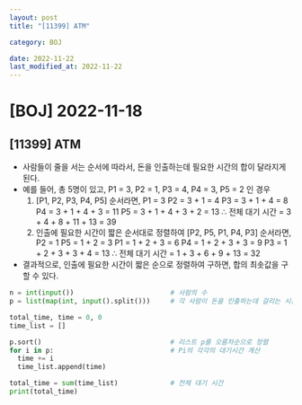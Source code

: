 ```yaml
---
layout: post
title: "[11399] ATM"

category: BOJ

date: 2022-11-22
last_modified_at: 2022-11-22
---
```


# [BOJ] 2022-11-18

## [11399] ATM
- 사람들이 줄을 서는 순서에 따라서, 돈을 인출하는데 필요한 시간의 합이 달라지게 된다.
- 예를 들어, 총 5명이 있고, P1 = 3, P2 = 1, P3 = 4, P4 = 3, P5 = 2 인 경우
  1. [P1, P2, P3, P4, P5] 순서라면,
    P1 = 3
    P2 = 3 + 1 = 4
    P3 = 3 + 1 + 4 = 8
    P4 = 3 + 1 + 4 + 3 = 11
    P5 = 3 + 1 + 4 + 3 + 2 = 13
    ∴ 전체 대기 시간 = 3 + 4 + 8 + 11 + 13 = 39
  2. 인출에 필요한 시간이 짧은 순서대로 정렬하여 [P2, P5, P1, P4, P3] 순서라면,
    P2 = 1
    P5 = 1 + 2 = 3
    P1 = 1 + 2 + 3 = 6
    P4 = 1 + 2 + 3 + 3 = 9
    P3 = 1 + 2 + 3 + 3 + 4 = 13
    ∴ 전체 대기 시간 = 1 + 3 + 6 + 9 + 13 = 32
- 결과적으로, 인출에 필요한 시간이 짧은 순으로 정렬하여 구하면, 합의 최솟값을 구할 수 있다.
  
```python
n = int(input())                        # 사람의 수
p = list(map(int, input().split()))     # 각 사람이 돈을 인출하는데 걸리는 시간 Pi

total_time, time = 0, 0
time_list = []

p.sort()                                # 리스트 p를 오름차순으로 정렬
for i in p:                             # Pi의 각각의 대기시간 계산
  time += i
  time_list.append(time)

total_time = sum(time_list)             # 전체 대기 시간
print(total_time)
```